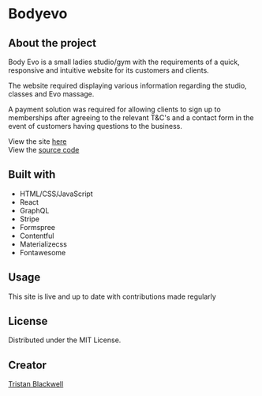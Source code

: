 # Bodyevo

## About the project

Body Evo is a small ladies studio/gym with the requirements of a quick, responsive and intuitive website for its customers and clients.

The website required displaying various information regarding the studio, classes and Evo massage.

A payment solution was required for allowing clients to sign up to memberships after agreeing to the relevant T&C's and a contact form in the event of customers having questions to the business.

View the site [here]
<br>
View the [source code]

[here]: https://www.bodyevowitney.co.uk/
[source code]: https://github.com/TristanBlackwell/bodyevo

## Built with

- HTML/CSS/JavaScript
- React
- GraphQL
- Stripe
- Formspree
- Contentful
- Materializecss
- Fontawesome

## Usage

This site is live and up to date with contributions made regularly

## License

Distributed under the MIT License.

## Creator

[Tristan Blackwell](https://github.com/TristanBlackwell)

